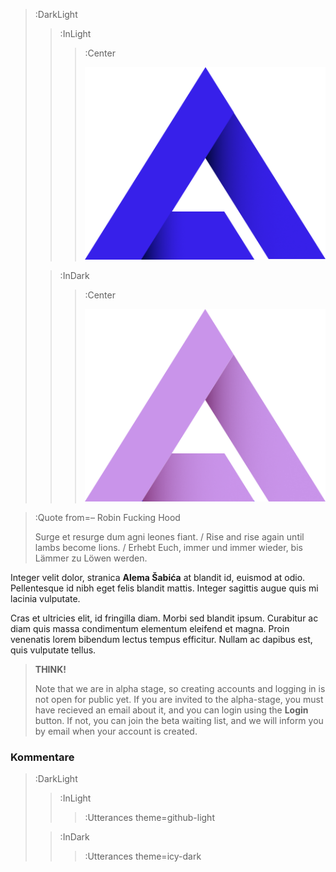 <style>

.container {padding-top: 96px !important;}

</style>

> :DarkLight
> > :InLight
> > 
> > > :Center
> > >
> > > ![header](/logo-dark.png)
>
> > :InDark
> >
> > > :Center
> > >
> > > ![header](/logo-pink.png)


> :Quote from=– Robin Fucking Hood
>
> Surge et resurge dum agni leones fiant. / Rise and rise again until lambs become lions. / Erhebt Euch, immer und immer wieder, bis Lämmer zu Löwen werden.


Integer velit dolor, stranica __Alema Šabića__ at blandit id, euismod at odio. Pellentesque id nibh eget felis blandit mattis. Integer sagittis augue quis mi lacinia vulputate. 

Cras et ultricies elit, id fringilla diam. Morbi sed blandit ipsum. Curabitur ac diam quis massa condimentum elementum eleifend et magna. Proin venenatis lorem bibendum lectus tempus efficitur. Nullam ac dapibus est, quis vulputate tellus.


> **THINK!**
>
> Note that we are in alpha stage, so creating accounts and logging in is not
> open for public yet. If you are invited to the alpha-stage, you must have
> recieved an email about it, and you can login using the **Login** button.
> If not, you can join the beta waiting list, and we will inform you by email
> when your account is created.


### Kommentare

> :DarkLight
> > :InLight
> >
> > > :Utterances theme=github-light
>
> > :InDark
> >
> > > :Utterances theme=icy-dark